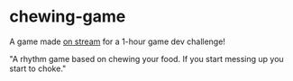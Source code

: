 # chewing-game
A game made [on stream](https://www.twitch.tv/jadenbalogh) for a 1-hour game dev challenge!

"A rhythm game based on chewing your food. If you start messing up you start to choke."
